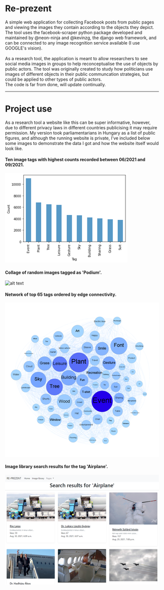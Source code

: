 # Re-prezent

A simple web application for collecting Facebook posts from public pages and viewing the images they contain according to the objects they depict. The tool uses the facebook-scraper python package developed and maintained by @neon-ninja and @kevinzg, the django web framework, and can be connected to any image recognition service available (I use GOOGLE's vision).
<br><br>
As a research tool, the application is meant to allow researchers to see social media images in groups to help reconceptualise the use of objects by public actors. The tool was originally created to study how politicians use images of different objects in their public communcation strategies, but could be applied to other types of public actors.
<br>The code is far from done, will update continually.

<hr>

# Project use

As a research tool a website like this can be super informative, however, due to different privacy laws in different countries publicising it may require permission. My version took parliamentarians in Hungary as a list of public figures, and although the running website is private, I've included below some images to demonstrate the data I got and how the website itself would look like.

#### Ten image tags with highest counts recorded between 06/2021 and 09/2021.<br>
![alt text](https://github.com/everybitmihaly/Re-prezent/blob/master/top_10_tags.png?raw=true)

#### Collage of random images tagged as 'Podium'.<br>
![alt text](https://github.com/everybitmihaly/Re-prezent/blob/master/podium_collage.png?raw=true)

#### Network of top 65 tags ordered by edge connectivity.<br>
![alt text](https://github.com/everybitmihaly/Re-prezent/blob/master/tag_network.png?raw=true)

#### Image library search results for the tag 'Airplane'.<br>
![alt text](https://github.com/everybitmihaly/Re-prezent/blob/master/search_result.png?raw=true)
